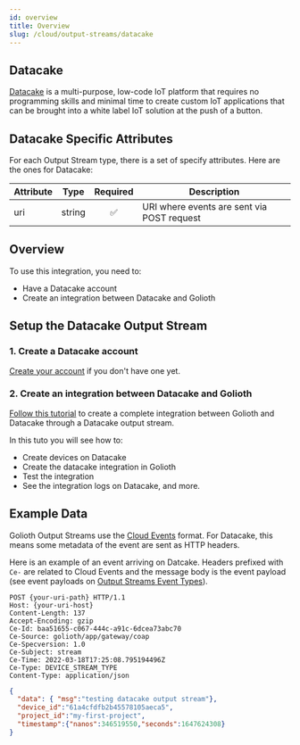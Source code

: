 ```yaml
---
id: overview
title: Overview
slug: /cloud/output-streams/datacake
---
```


## Datacake

[Datacake](https://datacake.co/) is a multi-purpose, low-code IoT platform that requires no programming skills and minimal time to create custom IoT applications that can be brought into a white label IoT solution at the push of a button.

## Datacake Specific Attributes

For each Output Stream type, there is a set of specify attributes. Here are the ones for Datacake:

| Attribute        | Type   | Required | Description                                                                                                                                                                                    |
| ---------------- | ------ |:--------:| ---------------------------------------------------------------------------------------------------------------------------------------------------------------------------------------------- |
| uri | string | ✅       | URI where events are sent via POST request |

## Overview

To use this integration, you need to:
- Have a Datacake account
- Create an integration between Datacake and Golioth

## Setup the Datacake Output Stream

### 1. Create a Datacake account

[Create your account](https://app.datacake.de/signup) if you don't have one yet.

### 2. Create an integration between Datacake and Golioth

[Follow this tutorial](https://docs.datacake.de/integrations/golioth) to create a complete integration between Golioth and Datacake through a Datacake output stream.

In this tuto you will see how to:
- Create devices on Datacake
- Create the datacake integration in Golioth
- Test the integration
- See the integration logs on Datacake, and more.

## Example Data

Golioth Output Streams use the [Cloud Events](https://cloudevents.io) format. For Datacake, this means some metadata of the event are sent as HTTP headers.

Here is an example of an event arriving on Datcake. Headers prefixed with `Ce-` are related to Cloud Events and the message body is the event payload (see event payloads on [Output Streams Event Types](/cloud/output-streams/event-types/events)).


```
POST {your-uri-path} HTTP/1.1
Host: {your-uri-host}
Content-Length: 137
Accept-Encoding: gzip
Ce-Id: baa51655-c067-444c-a91c-6dcea73abc70
Ce-Source: golioth/app/gateway/coap
Ce-Specversion: 1.0
Ce-Subject: stream
Ce-Time: 2022-03-18T17:25:08.795194496Z
Ce-Type: DEVICE_STREAM_TYPE
Content-Type: application/json
```

```json
{
  "data": { "msg":"testing datacake output stream"},
  "device_id":"61a4cfdfb2b45578105aeca5",
  "project_id":"my-first-project",
  "timestamp":{"nanos":346519550,"seconds":1647624308}
}
```